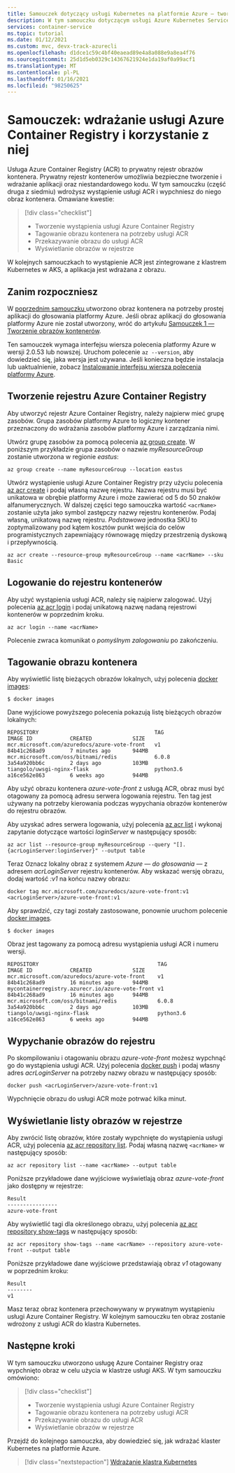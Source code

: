 ```yaml
---
title: Samouczek dotyczący usługi Kubernetes na platformie Azure — tworzenie rejestru kontenerów
description: W tym samouczku dotyczącym usługi Azure Kubernetes Service (AKS) utworzysz wystąpienie usługi Azure Container Registry i przekażesz przykładowy obraz kontenera aplikacji.
services: container-service
ms.topic: tutorial
ms.date: 01/12/2021
ms.custom: mvc, devx-track-azurecli
ms.openlocfilehash: d1dce1c59c4bf40eaead89e4a8a088e9a8ea4f76
ms.sourcegitcommit: 25d1d5eb0329c14367621924e1da19af0a99acf1
ms.translationtype: MT
ms.contentlocale: pl-PL
ms.lasthandoff: 01/16/2021
ms.locfileid: "98250625"
---
```

# <a name="tutorial-deploy-and-use-azure-container-registry"></a>Samouczek: wdrażanie usługi Azure Container Registry i korzystanie z niej

Usługa Azure Container Registry (ACR) to prywatny rejestr obrazów kontenera. Prywatny rejestr kontenerów umożliwia bezpieczne tworzenie i wdrażanie aplikacji oraz niestandardowego kodu. W tym samouczku (część druga z siedmiu) wdrożysz wystąpienie usługi ACR i wypchniesz do niego obraz kontenera. Omawiane kwestie:

> [!div class="checklist"]
> * Tworzenie wystąpienia usługi Azure Container Registry
> * Tagowanie obrazu kontenera na potrzeby usługi ACR
> * Przekazywanie obrazu do usługi ACR
> * Wyświetlanie obrazów w rejestrze

W kolejnych samouczkach to wystąpienie ACR jest zintegrowane z klastrem Kubernetes w AKS, a aplikacja jest wdrażana z obrazu.

## <a name="before-you-begin"></a>Zanim rozpoczniesz

W [poprzednim samouczku ][aks-tutorial-prepare-app] utworzono obraz kontenera na potrzeby prostej aplikacji do głosowania platformy Azure. Jeśli obraz aplikacji do głosowania platformy Azure nie został utworzony, wróć do artykułu [Samouczek 1 — Tworzenie obrazów kontenerów][aks-tutorial-prepare-app].

Ten samouczek wymaga interfejsu wiersza polecenia platformy Azure w wersji 2.0.53 lub nowszej. Uruchom polecenie `az --version`, aby dowiedzieć się, jaka wersja jest używana. Jeśli konieczna będzie instalacja lub uaktualnienie, zobacz [Instalowanie interfejsu wiersza polecenia platformy Azure][azure-cli-install].

## <a name="create-an-azure-container-registry"></a>Tworzenie rejestru Azure Container Registry

Aby utworzyć rejestr Azure Container Registry, należy najpierw mieć grupę zasobów. Grupa zasobów platformy Azure to logiczny kontener przeznaczony do wdrażania zasobów platformy Azure i zarządzania nimi.

Utwórz grupę zasobów za pomocą polecenia [az group create][az-group-create]. W poniższym przykładzie grupa zasobów o nazwie *myResourceGroup* zostanie utworzona w regionie *eastus*:

```azurecli
az group create --name myResourceGroup --location eastus
```

Utwórz wystąpienie usługi Azure Container Registry przy użyciu polecenia [az acr create][az-acr-create] i podaj własną nazwę rejestru. Nazwa rejestru musi być unikatowa w obrębie platformy Azure i może zawierać od 5 do 50 znaków alfanumerycznych. W dalszej części tego samouczka wartość `<acrName>` zostanie użyta jako symbol zastępczy nazwy rejestru kontenerów. Podaj własną, unikatową nazwę rejestru. *Podstawowa* jednostka SKU to zoptymalizowany pod kątem kosztów punkt wejścia do celów programistycznych zapewniający równowagę między przestrzenią dyskową i przepływnością.

```azurecli
az acr create --resource-group myResourceGroup --name <acrName> --sku Basic
```

## <a name="log-in-to-the-container-registry"></a>Logowanie do rejestru kontenerów

Aby użyć wystąpienia usługi ACR, należy się najpierw zalogować. Użyj polecenia [az acr login][az-acr-login] i podaj unikatową nazwę nadaną rejestrowi kontenerów w poprzednim kroku.

```azurecli
az acr login --name <acrName>
```

Polecenie zwraca komunikat o *pomyślnym zalogowaniu* po zakończeniu.

## <a name="tag-a-container-image"></a>Tagowanie obrazu kontenera

Aby wyświetlić listę bieżących obrazów lokalnych, użyj polecenia [docker images][docker-images]:

```console
$ docker images
```
Dane wyjściowe powyższego polecenia pokazują listę bieżących obrazów lokalnych:

```output
REPOSITORY                                     TAG                 IMAGE ID            CREATED             SIZE
mcr.microsoft.com/azuredocs/azure-vote-front   v1                  84b41c268ad9        7 minutes ago       944MB
mcr.microsoft.com/oss/bitnami/redis            6.0.8               3a54a920bb6c        2 days ago          103MB
tiangolo/uwsgi-nginx-flask                     python3.6           a16ce562e863        6 weeks ago         944MB
```

Aby użyć obrazu kontenera *azure-vote-front* z usługą ACR, obraz musi być otagowany za pomocą adresu serwera logowania rejestru. Ten tag jest używany na potrzeby kierowania podczas wypychania obrazów kontenerów do rejestru obrazów.

Aby uzyskać adres serwera logowania, użyj polecenia [az acr list][az-acr-list] i wykonaj zapytanie dotyczące wartości *loginServer* w następujący sposób:

```azurecli
az acr list --resource-group myResourceGroup --query "[].{acrLoginServer:loginServer}" --output table
```

Teraz Oznacz lokalny obraz z systemem *Azure — do głosowania —* z adresem *acrLoginServer* rejestru kontenerów. Aby wskazać wersję obrazu, dodaj wartość *:v1* na końcu nazwy obrazu:

```console
docker tag mcr.microsoft.com/azuredocs/azure-vote-front:v1 <acrLoginServer>/azure-vote-front:v1
```

Aby sprawdzić, czy tagi zostały zastosowane, ponownie uruchom polecenie [docker images][docker-images].

```azurecli
$ docker images
```

Obraz jest tagowany za pomocą adresu wystąpienia usługi ACR i numeru wersji.

```
REPOSITORY                                      TAG                 IMAGE ID            CREATED             SIZE
mcr.microsoft.com/azuredocs/azure-vote-front    v1                  84b41c268ad9        16 minutes ago      944MB
mycontainerregistry.azurecr.io/azure-vote-front v1                  84b41c268ad9        16 minutes ago      944MB
mcr.microsoft.com/oss/bitnami/redis             6.0.8               3a54a920bb6c        2 days ago          103MB
tiangolo/uwsgi-nginx-flask                      python3.6           a16ce562e863        6 weeks ago         944MB
```

## <a name="push-images-to-registry"></a>Wypychanie obrazów do rejestru

Po skompilowaniu i otagowaniu obrazu *azure-vote-front* możesz wypchnąć go do wystąpienia usługi ACR. Użyj polecenia [docker push][docker-push] i podaj własny adres *acrLoginServer* na potrzeby nazwy obrazu w następujący sposób:

```console
docker push <acrLoginServer>/azure-vote-front:v1
```

Wypchnięcie obrazu do usługi ACR może potrwać kilka minut.

## <a name="list-images-in-registry"></a>Wyświetlanie listy obrazów w rejestrze

Aby zwrócić listę obrazów, które zostały wypchnięte do wystąpienia usługi ACR, użyj polecenia [az acr repository list][az-acr-repository-list]. Podaj własną nazwę `<acrName>` w następujący sposób:

```azurecli
az acr repository list --name <acrName> --output table
```

Poniższe przykładowe dane wyjściowe wyświetlają obraz *azure-vote-front* jako dostępny w rejestrze:

```output
Result
----------------
azure-vote-front
```

Aby wyświetlić tagi dla określonego obrazu, użyj polecenia [az acr repository show-tags][az-acr-repository-show-tags] w następujący sposób:

```azurecli
az acr repository show-tags --name <acrName> --repository azure-vote-front --output table
```

Poniższe przykładowe dane wyjściowe przedstawiają obraz *v1* otagowany w poprzednim kroku:

```output
Result
--------
v1
```

Masz teraz obraz kontenera przechowywany w prywatnym wystąpieniu usługi Azure Container Registry. W kolejnym samouczku ten obraz zostanie wdrożony z usługi ACR do klastra Kubernetes.

## <a name="next-steps"></a>Następne kroki

W tym samouczku utworzono usługę Azure Container Registry oraz wypchnięto obraz w celu użycia w klastrze usługi AKS. W tym samouczku omówiono:

> [!div class="checklist"]
> * Tworzenie wystąpienia usługi Azure Container Registry
> * Tagowanie obrazu kontenera na potrzeby usługi ACR
> * Przekazywanie obrazu do usługi ACR
> * Wyświetlanie obrazów w rejestrze

Przejdź do kolejnego samouczka, aby dowiedzieć się, jak wdrażać klaster Kubernetes na platformie Azure.

> [!div class="nextstepaction"]
> [Wdrażanie klastra Kubernetes][aks-tutorial-deploy-cluster]

<!-- LINKS - external -->
[docker-images]: https://docs.docker.com/engine/reference/commandline/images/
[docker-push]: https://docs.docker.com/engine/reference/commandline/push/

<!-- LINKS - internal -->
[az-acr-create]: /cli/azure/acr
[az-acr-list]: /cli/azure/acr
[az-acr-login]: /cli/azure/acr#az-acr-login
[az-acr-list]: /cli/azure/acr#az-acr-list
[az-acr-repository-list]: /cli/azure/acr/repository
[az-acr-repository-show-tags]: /cli/azure/acr/repository
[az-group-create]: /cli/azure/group#az-group-create
[azure-cli-install]: /cli/azure/install-azure-cli
[aks-tutorial-deploy-cluster]: ./tutorial-kubernetes-deploy-cluster.md
[aks-tutorial-prepare-app]: ./tutorial-kubernetes-prepare-app.md
